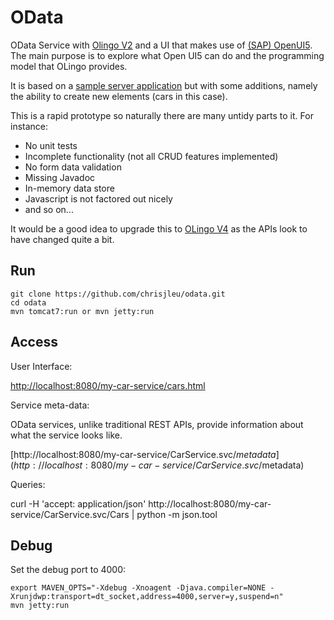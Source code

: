 # OData
OData Service with [Olingo V2](https://olingo.apache.org/doc/odata2/index.html) and a UI that makes use of [(SAP) OpenUI5](http://openui5.org/). The main purpose is to explore what Open UI5 can do and the programming model that OLingo provides.

It is based on a [sample server application](https://olingo.apache.org/doc/odata2/sample-setup.html) but with some additions, namely the ability to create new elements (cars in this case).

This is a rapid prototype so naturally there are many untidy parts to it. For instance:

- No unit tests
- Incomplete functionality (not all CRUD features implemented)
- No form data validation
- Missing Javadoc
- In-memory data store
- Javascript is not factored out nicely
- and so on...

It would be a good idea to upgrade this to [OLingo V4](https://olingo.apache.org/doc/odata4/) as the APIs look to have changed quite a bit.

## Run

```
git clone https://github.com/chrisjleu/odata.git
cd odata
mvn tomcat7:run or mvn jetty:run
```

## Access
User Interface:

[http://localhost:8080/my-car-service/cars.html](http://localhost:8080/my-car-service/cars.html)

Service meta-data:

OData services, unlike traditional REST APIs, provide information about what the service looks like.

[http://localhost:8080/my-car-service/CarService.svc/$metadata](http://localhost:8080/my-car-service/CarService.svc/$metadata)

Queries:

curl -H 'accept: application/json' http://localhost:8080/my-car-service/CarService.svc/Cars | python -m json.tool


## Debug

Set the debug port to 4000:
```
export MAVEN_OPTS="-Xdebug -Xnoagent -Djava.compiler=NONE -Xrunjdwp:transport=dt_socket,address=4000,server=y,suspend=n"
mvn jetty:run
```